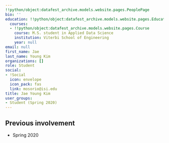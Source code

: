 ```yaml
---
!!python/object:datafest_archive.models.website.pages.PeoplePage
bio: ''
education: !!python/object:datafest_archive.models.website.pages.Education
  courses:
  - !!python/object:datafest_archive.models.website.pages.Course
    course: M.S. student in Applied Data Science
    institution: Viterbi School of Engineering
    year: null
email: null
first_name: Jae
last_name: Young Kim
organizations: []
role: Student
social:
- !Social
  icon: envelope
  icon_pack: fas
  link: mosorio@isi.edu
title: Jae Young Kim
user_groups:
- Student (Spring 2020)
---
```



## Previous involvement

* Spring 2020

